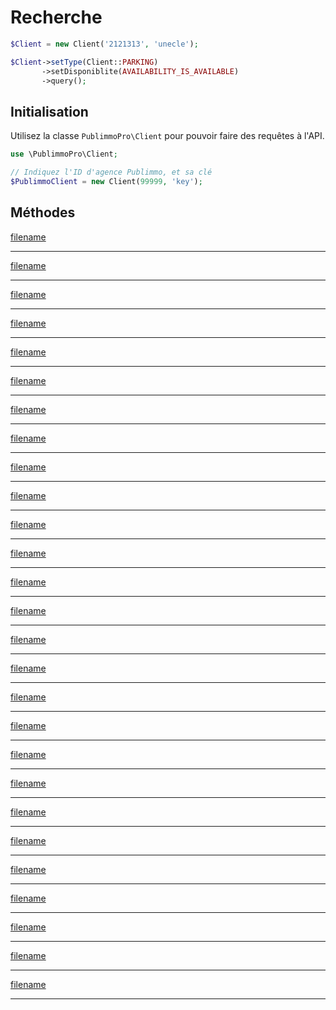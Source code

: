 # Recherche

```php
$Client = new Client('2121313', 'unecle');

$Client->setType(Client::PARKING)
       ->setDisponiblite(AVAILABILITY_IS_AVAILABLE)
       ->query();
```

## Initialisation

Utilisez la classe `PublimmoPro\Client` pour pouvoir faire des requêtes à l'API.

```php
use \PublimmoPro\Client;

// Indiquez l'ID d'agence Publimmo, et sa clé
$PublimmoClient = new Client(99999, 'key');
```

## Méthodes

[filename](client/setType.md ':include')

---

[filename](client/query.md ':include')

---

[filename](client/getQueryURL.md ':include')

---

[filename](client/setCity.md ':include')

---

[filename](client/setCityId.md ':include')

---

[filename](client/setCountry.md ':include')

---

[filename](client/setCourtierId.md ':include')

---

[filename](client/setDisponiblite.md ':include')

---

[filename](client/setDistance.md ':include')

---

[filename](client/setForeigners.md ':include')

---

[filename](client/setId.md ':include')

---

[filename](client/setIds.md ':include')

---

[filename](client/setLanguage.md ':include')

---

[filename](client/setLocationType.md ':include')

---

[filename](client/setNpaOrder.md ':include')

---

[filename](client/setPriceRange.md ':include')

---

[filename](client/setPromotionType.md ':include')

---

[filename](client/setRegion.md ':include')

---

[filename](client/setResidenceSecondaire.md ':include')

---

[filename](client/setRoomRange.md ':include')

---

[filename](client/setSearchString.md ':include')

---

[filename](client/setSelfOnly.md ':include')

---

[filename](client/setSort.md ':include')

---

[filename](client/setSortDirection.md ':include')

---

[filename](client/setSurfaceRange.md ':include')

---

[filename](client/setTransaction.md ':include')

---

[filename](client/setType.md ':include')

---

